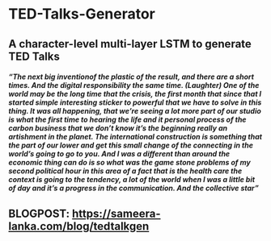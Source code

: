 # TED-Talks-Generator
## A character-level multi-layer LSTM to generate TED Talks

#### _“The next big inventionof the plastic of the result, and there are a short times. And the digital responsibility the same time. (Laughter) One of the world may be the long time that the crisis, the first month that since that I started simple interesting sticker to powerful that we have to solve in this thing. It was all happening, that we’re seeing a lot more part of our studio is what the first time to hearing the life and it personal process of the carbon business that we don’t know it’s the beginning really an artishment in the planet. The international construction is something that the part of our lower and get this small change of the connecting in the world’s going to go to you. And I was a different than around the economic thing can do is so what was the game stone problems of my second political hour in this area of a fact that is the health care the context is going to the tendency, a lot of the world when I was a little bit of day and it’s a progress in the communication. And the collective star”_

## BLOGPOST: https://sameera-lanka.com/blog/tedtalkgen
